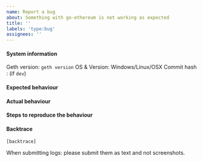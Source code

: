 ```yaml
---
name: Report a bug
about: Something with go-ethereum is not working as expected
title: ''
labels: 'type:bug'
assignees: ''
---
```


#### System information

Geth version: `geth version`
OS & Version: Windows/Linux/OSX
Commit hash : (if `dev`)

#### Expected behaviour


#### Actual behaviour


#### Steps to reproduce the behaviour


#### Backtrace

````
[backtrace]
````

When submitting logs: please submit them as text and not screenshots.
